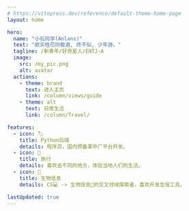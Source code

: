 ```yaml
---
# https://vitepress.dev/reference/default-theme-home-page
layout: home

hero:
  name: "小石同学(Anlans)"
  text: "欲买桂花同载酒, 终不似, 少年游。"
  tagline: /新青年/好奇星人/ENTJ-A
  image:
    src: /my_pic.png
    alt: avatar
  actions:
    - theme: brand
      text: 进入主页
      link: /column/views/guide
    - theme: alt
      text: 日常生活
      link: /column/Travel/

features:
  - icon: 🏷️
    title: Python后端
    details: 程序员，国内预备某中厂平台开发。
  - icon: 🌸
    title: 旅行
    details: 喜欢去不同的地方，体验当地人们的生活。
  - icon: 🦠
    title: 生物信息
    details: CS💻 -> 生物信息🦠的交叉领域探索者，喜欢开发生信工具。

lastUpdated: true
---
```


